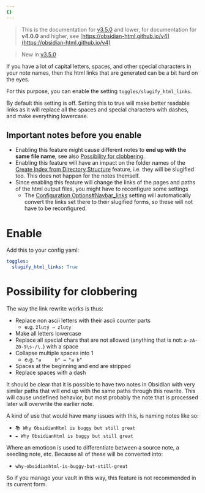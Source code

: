 ```yaml
---
{}
---
```

   
> This is the documentation for [v3.5.0](../../Changelog/v3.5.0.md) and lower, for documentation for **v4.0.0** and higher, see [https://obsidian-html.github.io/v4](https://obsidian-html.github.io/v4)   
   
>New in [v3.5.0](../../Changelog/v3.5.0.md)   
   
If you have a lot of capital letters, spaces, and other special characters in your note names, then the html links that are generated can be a bit hard on the eyes.   
   
For this purpose, you can enable the setting `toggles/slugify_html_links`.   
   
By default this setting is off. Setting this to true will make better readable links as it will replace all the spaces and special characters with dashes, and make everything lowercase.    
   
## Important notes before you enable   
   
- Enabling this feature might cause different notes to **end up with the same file name**, see also [Possibility for clobbering](#possibility-for-clobbering).   
- Enabling this feature will have an impact on the folder names of the [Create Index from Directory Structure](../../Configurations/Modes/Create%20Index%20from%20Directory%20Structure.md) feature, i.e. they will be slugified too. This does not happen for the notes themself.   
- Since enabling this feature will change the links of the pages and paths of the html output files, you might have to reconfigure some settings   
	- The [Configuration Options#Navbar_links](../../Configurations/Configuration%20Options.md#navbar_links) setting will automatically convert the links set there to their slugified forms, so these will not have to be reconfigured.   
   
# Enable   
Add this to your config yaml:   
``` yaml
toggles:
  slugify_html_links: True
```
   
   
   
# Possibility for clobbering   
The way the link rewrite works is thus:   
   
- Replace non ascii letters with their ascii counter parts   
	- e.g. `žlutý → zluty`   
- Make all letters lowercase   
- Replace all special chars that are not allowed (anything that is not: `a-zA-Z0-9\s-/\.`) with a space   
- Collapse multiple spaces into 1   
	- e.g. `"a     b" → "a b"`   
- Spaces at the beginning and end are stripped   
- Replace spaces with a dash   
   
It should be clear that it is possible to have two notes in Obsidian with very similar paths that will end up with the same paths through this rewrite. This will cause undefined behavior, but most probably the note that is processed later will overwrite the earlier note.   
   
A kind of use that would have many issues with this, is naming notes like so:   
   
- `📚 Why ObsidianHtml is buggy but still great`   
- `✒️ Why ObsidianHtml is buggy but still great`   
   
Where an emoticon is used to differentiate between a source note, a seedling note, etc. Because all of these will be converted into:   
   
- `why-obsidianhtml-is-buggy-but-still-great`   
   
So if you manage your vault in this way, this feature is not recommended in its current form.